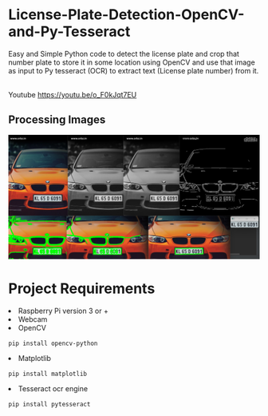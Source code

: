 # License-Plate-Detection-OpenCV-and-Py-Tesseract
Easy and Simple Python code to detect the license plate and crop that number plate to store  it in some location using OpenCV and use that image as input to Py tesseract (OCR) to extract  text (License plate number) from it.

<br>Youtube <a>https://youtu.be/o_F0kJqt7EU

<h2>Processing Images</h2>
  <body>
<img src="/Screenshot .png">
    </body>

# Project Requirements
<li>Raspberry Pi version 3 or + <br>
<li>Webcam <br>
<li>OpenCV <br>

  
    pip install opencv-python
    
</body>
  <li>Matplotlib <br>
  
  
    pip install matplotlib
    
</body>
<li>Tesseract ocr engine <br>
  
  
    pip install pytesseract
    
</body>
